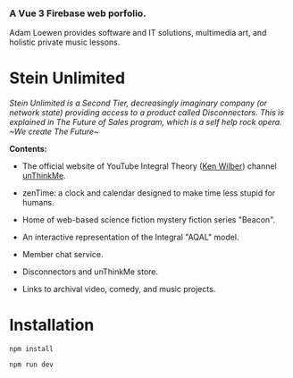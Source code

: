### A Vue 3 Firebase web porfolio.

Adam Loewen provides software and IT solutions, multimedia art, and holistic private music lessons.

# Stein Unlimited

*Stein Unlimited is a Second Tier, decreasingly imaginary company (or network state) providing access to a product called Disconnectors. This is explained in The Future of Sales program, which is a self help rock opera. ~We create The Future~*

**Contents:**
- The official website of YouTube Integral Theory ([Ken Wilber](https://en.wikipedia.org/wiki/Ken_Wilber)) channel [unThinkMe](https://www.youtube.com/channel/UC6i8QNmPT1buzJqLZFS5aNQ). 

- zenTime: a clock and calendar designed to make time less stupid for humans. 

- Home of web-based science fiction mystery fiction series "Beacon". 

- An interactive representation of the Integral "AQAL" model.

- Member chat service.

- Disconnectors and unThinkMe store.

- Links to archival video, comedy, and music projects.

# Installation

`npm install`

`npm run dev`